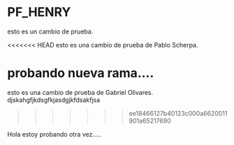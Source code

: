 # PF_HENRY

esto es un cambio de prueba.

<<<<<<< HEAD
esto es una cambio de prueba de Pablo Scherpa.

probando nueva rama....
=======
esto es una cambio de prueba de Gabriel Olivares.
djskahgfjkdsgfkjasdgjkfdsakfjsa
>>>>>>> ee18466127b40123c000a6620011901a65217690


Hola estoy probando otra vez.....